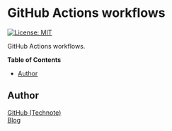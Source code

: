 # GitHub Actions workflows

[![License: MIT](https://img.shields.io/badge/License-MIT-blue.svg)](https://github.com/technote-space/filter-github-action/blob/master/LICENSE)

GitHub Actions workflows.

<!-- START doctoc generated TOC please keep comment here to allow auto update -->
<!-- DON'T EDIT THIS SECTION, INSTEAD RE-RUN doctoc TO UPDATE -->
**Table of Contents**

- [Author](#author)

<!-- END doctoc generated TOC please keep comment here to allow auto update -->

## Author
[GitHub (Technote)](https://github.com/technote-space)  
[Blog](https://technote.space)
